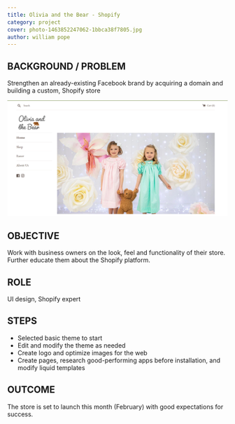 ```yaml
---
title: Olivia and the Bear - Shopify
category: project
cover: photo-1463852247062-1bbca38f7805.jpg
author: william pope
---
```


## BACKGROUND / PROBLEM
Strengthen an already-existing Facebook brand by acquiring a domain and building a custom, Shopify store

![unsplash.com](./oliviaandbear.jpg)

## OBJECTIVE
Work with business owners on the look, feel and functionality of their store. Further educate them about the Shopify platform.

## ROLE
UI design, Shopify expert

## STEPS
<ul class="li-style">
<li>Selected basic theme to start</li>
<li>Edit and modify the theme as needed</li>
<li>Create logo and optimize images for the web</li>
<li>Create pages, research good-performing apps before installation, and modify liquid templates</li>
</ul>

## OUTCOME
The store is set to launch this month (February) with good expectations for success.
